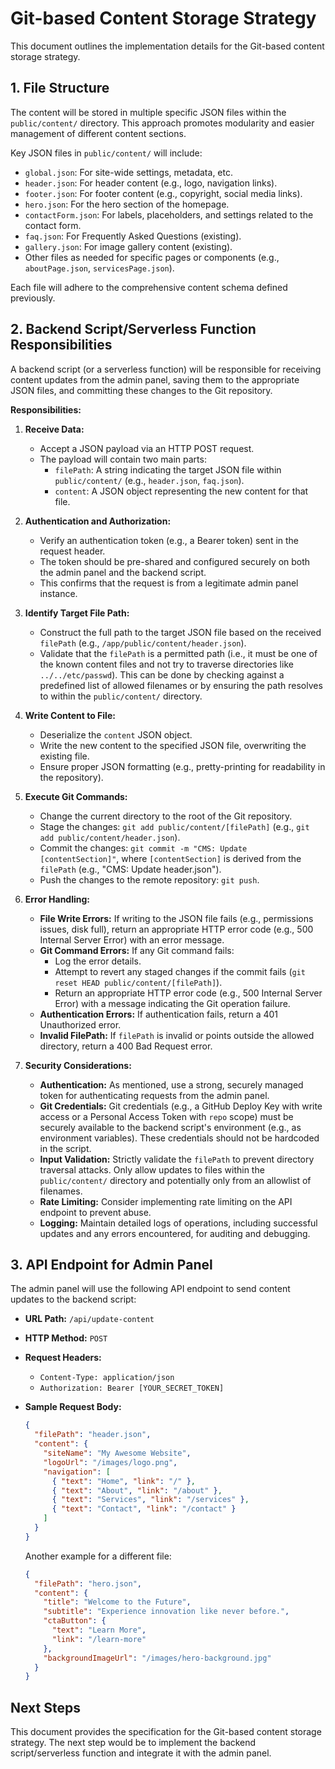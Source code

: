 # Git-based Content Storage Strategy

This document outlines the implementation details for the Git-based content storage strategy.

## 1. File Structure

The content will be stored in multiple specific JSON files within the `public/content/` directory. This approach promotes modularity and easier management of different content sections.

Key JSON files in `public/content/` will include:

*   `global.json`: For site-wide settings, metadata, etc.
*   `header.json`: For header content (e.g., logo, navigation links).
*   `footer.json`: For footer content (e.g., copyright, social media links).
*   `hero.json`: For the hero section of the homepage.
*   `contactForm.json`: For labels, placeholders, and settings related to the contact form.
*   `faq.json`: For Frequently Asked Questions (existing).
*   `gallery.json`: For image gallery content (existing).
*   Other files as needed for specific pages or components (e.g., `aboutPage.json`, `servicesPage.json`).

Each file will adhere to the comprehensive content schema defined previously.

## 2. Backend Script/Serverless Function Responsibilities

A backend script (or a serverless function) will be responsible for receiving content updates from the admin panel, saving them to the appropriate JSON files, and committing these changes to the Git repository.

**Responsibilities:**

1.  **Receive Data:**
    *   Accept a JSON payload via an HTTP POST request.
    *   The payload will contain two main parts:
        *   `filePath`: A string indicating the target JSON file within `public/content/` (e.g., `header.json`, `faq.json`).
        *   `content`: A JSON object representing the new content for that file.

2.  **Authentication and Authorization:**
    *   Verify an authentication token (e.g., a Bearer token) sent in the request header.
    *   The token should be pre-shared and configured securely on both the admin panel and the backend script.
    *   This confirms that the request is from a legitimate admin panel instance.

3.  **Identify Target File Path:**
    *   Construct the full path to the target JSON file based on the received `filePath` (e.g., `/app/public/content/header.json`).
    *   Validate that the `filePath` is a permitted path (i.e., it must be one of the known content files and not try to traverse directories like `../../etc/passwd`). This can be done by checking against a predefined list of allowed filenames or by ensuring the path resolves to within the `public/content/` directory.

4.  **Write Content to File:**
    *   Deserialize the `content` JSON object.
    *   Write the new content to the specified JSON file, overwriting the existing file.
    *   Ensure proper JSON formatting (e.g., pretty-printing for readability in the repository).

5.  **Execute Git Commands:**
    *   Change the current directory to the root of the Git repository.
    *   Stage the changes: `git add public/content/[filePath]` (e.g., `git add public/content/header.json`).
    *   Commit the changes: `git commit -m "CMS: Update [contentSection]"`, where `[contentSection]` is derived from the `filePath` (e.g., "CMS: Update header.json").
    *   Push the changes to the remote repository: `git push`.

6.  **Error Handling:**
    *   **File Write Errors:** If writing to the JSON file fails (e.g., permissions issues, disk full), return an appropriate HTTP error code (e.g., 500 Internal Server Error) with an error message.
    *   **Git Command Errors:** If any Git command fails:
        *   Log the error details.
        *   Attempt to revert any staged changes if the commit fails (`git reset HEAD public/content/[filePath]`).
        *   Return an appropriate HTTP error code (e.g., 500 Internal Server Error) with a message indicating the Git operation failure.
    *   **Authentication Errors:** If authentication fails, return a 401 Unauthorized error.
    *   **Invalid FilePath:** If `filePath` is invalid or points outside the allowed directory, return a 400 Bad Request error.

7.  **Security Considerations:**
    *   **Authentication:** As mentioned, use a strong, securely managed token for authenticating requests from the admin panel.
    *   **Git Credentials:** Git credentials (e.g., a GitHub Deploy Key with write access or a Personal Access Token with `repo` scope) must be securely available to the backend script's environment (e.g., as environment variables). These credentials should not be hardcoded in the script.
    *   **Input Validation:** Strictly validate the `filePath` to prevent directory traversal attacks. Only allow updates to files within the `public/content/` directory and potentially only from an allowlist of filenames.
    *   **Rate Limiting:** Consider implementing rate limiting on the API endpoint to prevent abuse.
    *   **Logging:** Maintain detailed logs of operations, including successful updates and any errors encountered, for auditing and debugging.

## 3. API Endpoint for Admin Panel

The admin panel will use the following API endpoint to send content updates to the backend script:

*   **URL Path:** `/api/update-content`
*   **HTTP Method:** `POST`
*   **Request Headers:**
    *   `Content-Type: application/json`
    *   `Authorization: Bearer [YOUR_SECRET_TOKEN]`

*   **Sample Request Body:**

    ```json
    {
      "filePath": "header.json",
      "content": {
        "siteName": "My Awesome Website",
        "logoUrl": "/images/logo.png",
        "navigation": [
          { "text": "Home", "link": "/" },
          { "text": "About", "link": "/about" },
          { "text": "Services", "link": "/services" },
          { "text": "Contact", "link": "/contact" }
        ]
      }
    }
    ```

    Another example for a different file:

    ```json
    {
      "filePath": "hero.json",
      "content": {
        "title": "Welcome to the Future",
        "subtitle": "Experience innovation like never before.",
        "ctaButton": {
          "text": "Learn More",
          "link": "/learn-more"
        },
        "backgroundImageUrl": "/images/hero-background.jpg"
      }
    }
    ```

## Next Steps

This document provides the specification for the Git-based content storage strategy. The next step would be to implement the backend script/serverless function and integrate it with the admin panel.
